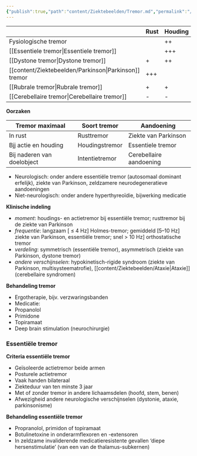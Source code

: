 ```yaml
---
{"publish":true,"path":"content/Ziektebeelden/Tremor.md","permalink":"/content/ziektebeelden/tremor/","title":"Tremor","tags":["Neurologie/Bewegingsstoornissen","Ziektebeeld"]}
---
```




|  | Rust | Houding | Intentie |
| --- | --- | --- | --- |
| Fysiologische tremor |  | ++ |  |
| [[Essentiele tremor\|Essentiele tremor]] |  | +++ |  |
| [[Dystone tremor\|Dystone tremor]] | \+ | ++ |  |
| [[content/Ziektebeelden/Parkinson\|Parkinson]] tremor | +++ |  |  |
| [[Rubrale tremor\|Rubrale tremor]] | \+ | \+ | \+ |
| [[Cerebellaire tremor\|Cerebellaire tremor]] | \- | \- | +++ |

**Oorzaken**

| Tremor maximaal | Soort tremor | Aandoening |
| --- | --- | --- |
| In rust | Rusttremor | Ziekte van Parkinson |
| Bjj actie en houding | Houdingstremor | Essentiele tremor |
| Bij naderen van doelobject | Intentietremor | Cerebellaire aandoening |
- Neurologisch: onder andere essentiële tremor (autosomaal dominant erfelijk), ziekte van Parkinson, zeldzamere neurodegeneratieve aandoeningen
- Niet-neurologisch: onder andere hyperthyreoïdie, bijwerking medicatie

**Klinische indeling**

- _moment_: houdings- en actietremor bij essentiële tremor; rusttremor bij de ziekte van Parkinson
- _frequentie_: langzaam [ ≤ 4 Hz] Holmes-tremor; gemiddeld [5–10 Hz] ziekte van Parkinson, essentiële tremor; snel > 10 Hz] orthostatische tremor
- _verdeling_: symmetrisch (essentiële tremor), asymmetrisch (ziekte van Parkinson, dystone tremor)
- _andere verschijnselen_: hypokinetisch-rigide syndroom (ziekte van Parkinson, multisysteematrofie), [[content/Ziektebeelden/Ataxie\|Ataxie]] (cerebellaire syndromen)

**Behandeling tremor**

- Ergotherapie, bijv. verzwaringsbanden
- Medicatie:
 - Propanolol
 - Primidone
 - Topiramaat
- Deep brain stimulation (neurochirurgie)

### Essentiële tremor

**Criteria essentiële tremor**

- Geïsoleerde actietremor beide armen
- Posturele actietremor
- Vaak handen bilateraal
- Ziekteduur van ten minste 3 jaar
- Met of zonder tremor in andere lichaamsdelen (hoofd, stem, benen)
- Afwezigheid andere neurologische verschijnselen (dystonie, ataxie, parkinsonisme)

**Behandeling essentiële tremor**

- Propranolol, primidon of topiramaat
- Botulinetoxine in onderarmflexoren en -extensoren
- In zeldzame invaliderende medicatieresistente gevallen ‘diepe hersenstimulatie’ (van een van de thalamus-subkernen)

